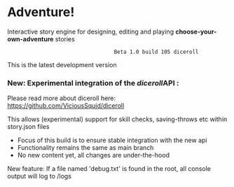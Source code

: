 # Adventure!

Interactive story engine for designing, editing and playing **choose-your-own-adventure** stories

                                      Beta 1.0 build 105 diceroll

This is the latest development version

### New: Experimental integration of the *diceroll*API : 
Please read more about diceroll here:
https://github.com/ViciousSquid/diceroll

This allows (experimental) support for skill checks, saving-throws etc within story.json files

* Focus of this build is to ensure stable integration with the new api
* Functionality remains the same as main branch
* No new content yet, all changes are under-the-hood

New feature: If a file named 'debug.txt' is found in the root, all console output will log to /logs
